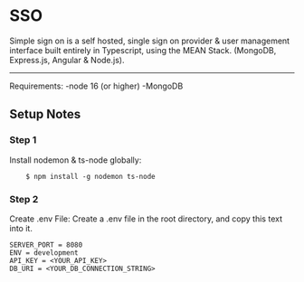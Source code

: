 # SSO

Simple sign on is a self hosted, single sign on provider & user management interface built entirely in Typescript, using the MEAN Stack.
(MongoDB, Express.js, Angular & Node.js).

___________


Requirements:
-node 16 (or higher)
-MongoDB

## Setup Notes

### Step 1
Install nodemon & ts-node globally:
```console
    $ npm install -g nodemon ts-node
```

### Step 2
Create .env File:
Create a .env file in the root directory, and copy this text into it.

```console
SERVER_PORT = 8080
ENV = development
API_KEY = <YOUR_API_KEY>
DB_URI = <YOUR_DB_CONNECTION_STRING>
```

